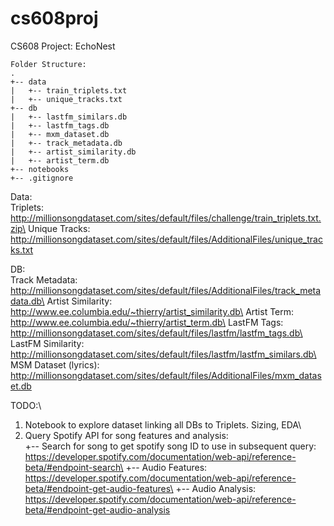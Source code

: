 # cs608proj
CS608 Project: EchoNest

```
Folder Structure:
.
+-- data
|   +-- train_triplets.txt
|   +-- unique_tracks.txt
+-- db
|   +-- lastfm_similars.db
|   +-- lastfm_tags.db
|   +-- mxm_dataset.db
|   +-- track_metadata.db
|   +-- artist_similarity.db
|   +-- artist_term.db
+-- notebooks
+-- .gitignore
```

Data:\
Triplets: http://millionsongdataset.com/sites/default/files/challenge/train_triplets.txt.zip\
Unique Tracks: http://millionsongdataset.com/sites/default/files/AdditionalFiles/unique_tracks.txt

DB:\
Track Metadata: http://millionsongdataset.com/sites/default/files/AdditionalFiles/track_metadata.db\
Artist Similarity: http://www.ee.columbia.edu/~thierry/artist_similarity.db\
Artist Term: http://www.ee.columbia.edu/~thierry/artist_term.db\
LastFM Tags: http://millionsongdataset.com/sites/default/files/lastfm/lastfm_tags.db\
LastFM Similarity: http://millionsongdataset.com/sites/default/files/lastfm/lastfm_similars.db\
MSM Dataset (lyrics): http://millionsongdataset.com/sites/default/files/AdditionalFiles/mxm_dataset.db

TODO:\
1) Notebook to explore dataset linking all DBs to Triplets. Sizing, EDA\
2) Query Spotify API for song features and analysis:\
+-- Search for song to get spotify song ID to use in subsequent query: https://developer.spotify.com/documentation/web-api/reference-beta/#endpoint-search\
+-- Audio Features: https://developer.spotify.com/documentation/web-api/reference-beta/#endpoint-get-audio-features\
+-- Audio Analysis: https://developer.spotify.com/documentation/web-api/reference-beta/#endpoint-get-audio-analysis